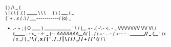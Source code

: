   (  )   /\   _                 (     
    \ |  (  \ ( \.(               )                      _____
  \  \ \  `  `   ) \             (  ___                 / _   \
 (_`    \+   . x  ( .\            \/   \____-----------/ (o)   \_
- .-               \+  ;          (  O                           \____
                          )        \_____________  `              \  /
(__                +- .( -'.- <. - _  VVVVVVV VV V\                 \/
(_____            ._._: <_ - <- _  (--  _AAAAAAA__A_/                  |
  .    /./.+-  . .- /  +--  - .     \______________//_              \_______
  (__ ' /x  / x _/ (                                  \___'          \     /
 , x / ( '  . / .  /                                      |           \   /
    /  /  _/ /    +                                      /              \/
   '  (__/                                             /                  \

























  



